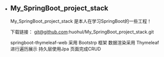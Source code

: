 * ## My_SpringBoot_project_stack

  My_SpringBoot_project_stack 是本人在学习SpringBoot的一些工程！

  下载链接： git@github.com:huohul/My_SpringBoot_project_stack.git
  
    springboot-thymeleaf-web 采用 Bootstrp 框架 数据渲染采用 Thymeleaf 进行遍历展示 持久层使用Jpa 页面完成CRUD